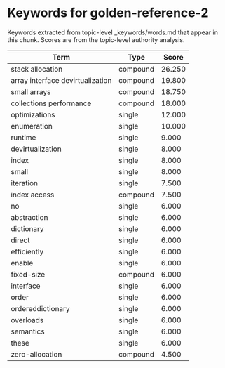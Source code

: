 # Keywords for golden-reference-2

Keywords extracted from topic-level _keywords/words.md that appear in this chunk.
Scores are from the topic-level authority analysis.

| Term | Type | Score |
|------|------|-------|
| stack allocation | compound | 26.250 |
| array interface devirtualization | compound | 19.800 |
| small arrays | compound | 18.750 |
| collections performance | compound | 18.000 |
| optimizations | single | 12.000 |
| enumeration | single | 10.000 |
| runtime | single | 9.000 |
| devirtualization | single | 8.000 |
| index | single | 8.000 |
| small | single | 8.000 |
| iteration | single | 7.500 |
| index access | compound | 7.500 |
| no | single | 6.000 |
| abstraction | single | 6.000 |
| dictionary | single | 6.000 |
| direct | single | 6.000 |
| efficiently | single | 6.000 |
| enable | single | 6.000 |
| fixed-size | compound | 6.000 |
| interface | single | 6.000 |
| order | single | 6.000 |
| ordereddictionary | single | 6.000 |
| overloads | single | 6.000 |
| semantics | single | 6.000 |
| these | single | 6.000 |
| zero-allocation | compound | 4.500 |
